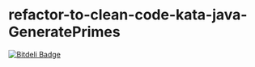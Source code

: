 refactor-to-clean-code-kata-java-GeneratePrimes
===============================================


[![Bitdeli Badge](https://d2weczhvl823v0.cloudfront.net/philipschwarz/refactor-to-clean-code-kata-java-GeneratePrimes/trend.png)](https://bitdeli.com/free "Bitdeli Badge")

